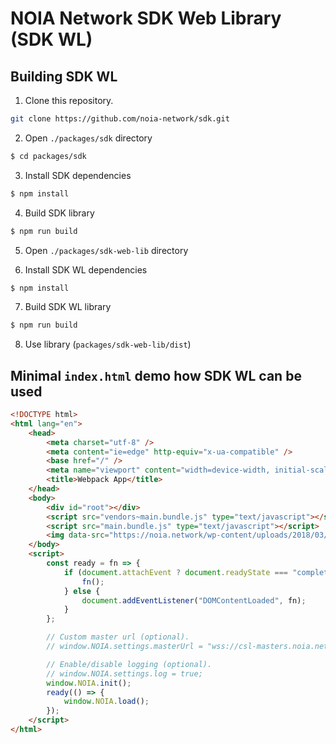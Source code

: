 # NOIA Network SDK Web Library (SDK WL)

## Building SDK WL

1.  Clone this repository.

```sh
git clone https://github.com/noia-network/sdk.git
```

2.  Open `./packages/sdk` directory

```sh
$ cd packages/sdk
```

3. Install SDK dependencies

```sh
$ npm install
```

4.  Build SDK library

```sh
$ npm run build
```

5. Open `./packages/sdk-web-lib` directory

6. Install SDK WL dependencies

```sh
$ npm install
```

7.  Build SDK WL library

```sh
$ npm run build
```

8.  Use library (`packages/sdk-web-lib/dist`)

## Minimal `index.html` demo how SDK WL can be used

```html
<!DOCTYPE html>
<html lang="en">
    <head>
        <meta charset="utf-8" />
        <meta content="ie=edge" http-equiv="x-ua-compatible" />
        <base href="/" />
        <meta name="viewport" content="width=device-width, initial-scale=1" />
        <title>Webpack App</title>
    </head>
    <body>
        <div id="root"></div>
        <script src="vendors~main.bundle.js" type="text/javascript"></script>
        <script src="main.bundle.js" type="text/javascript"></script>
        <img data-src="https://noia.network/wp-content/uploads/2018/03/icon.jpg" />
    </body>
    <script>
        const ready = fn => {
            if (document.attachEvent ? document.readyState === "complete" : document.readyState !== "loading") {
                fn();
            } else {
                document.addEventListener("DOMContentLoaded", fn);
            }
        };

        // Custom master url (optional).
        // window.NOIA.settings.masterUrl = "wss://csl-masters.noia.network:5566";

        // Enable/disable logging (optional).
        // window.NOIA.settings.log = true;
        window.NOIA.init();
        ready(() => {
            window.NOIA.load();
        });
    </script>
</html>
```
